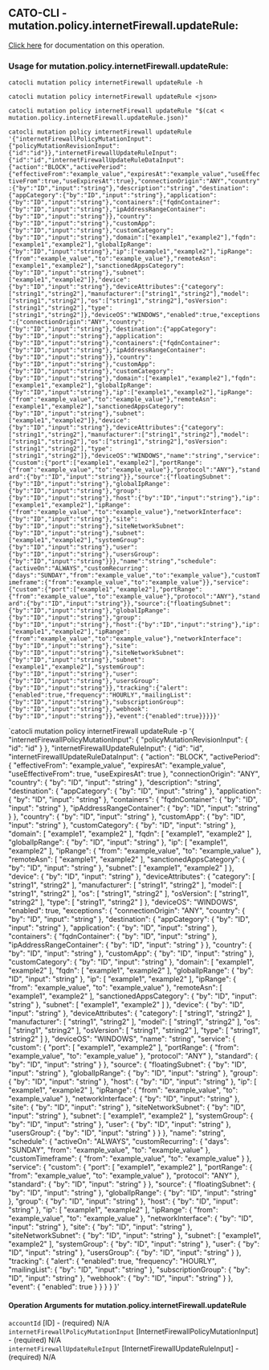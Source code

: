 
## CATO-CLI - mutation.policy.internetFirewall.updateRule:
[Click here](https://api.catonetworks.com/documentation/#mutation-mutation.policy.internetFirewall.updateRule) for documentation on this operation.

### Usage for mutation.policy.internetFirewall.updateRule:

`catocli mutation policy internetFirewall updateRule -h`

`catocli mutation policy internetFirewall updateRule <json>`

`catocli mutation policy internetFirewall updateRule "$(cat < mutation.policy.internetFirewall.updateRule.json)"`

`catocli mutation policy internetFirewall updateRule '{"internetFirewallPolicyMutationInput":{"policyMutationRevisionInput":{"id":"id"}},"internetFirewallUpdateRuleInput":{"id":"id","internetFirewallUpdateRuleDataInput":{"action":"BLOCK","activePeriod":{"effectiveFrom":"example_value","expiresAt":"example_value","useEffectiveFrom":true,"useExpiresAt":true},"connectionOrigin":"ANY","country":{"by":"ID","input":"string"},"description":"string","destination":{"appCategory":{"by":"ID","input":"string"},"application":{"by":"ID","input":"string"},"containers":{"fqdnContainer":{"by":"ID","input":"string"},"ipAddressRangeContainer":{"by":"ID","input":"string"}},"country":{"by":"ID","input":"string"},"customApp":{"by":"ID","input":"string"},"customCategory":{"by":"ID","input":"string"},"domain":["example1","example2"],"fqdn":["example1","example2"],"globalIpRange":{"by":"ID","input":"string"},"ip":["example1","example2"],"ipRange":{"from":"example_value","to":"example_value"},"remoteAsn":["example1","example2"],"sanctionedAppsCategory":{"by":"ID","input":"string"},"subnet":["example1","example2"]},"device":{"by":"ID","input":"string"},"deviceAttributes":{"category":["string1","string2"],"manufacturer":["string1","string2"],"model":["string1","string2"],"os":["string1","string2"],"osVersion":["string1","string2"],"type":["string1","string2"]},"deviceOS":"WINDOWS","enabled":true,"exceptions":{"connectionOrigin":"ANY","country":{"by":"ID","input":"string"},"destination":{"appCategory":{"by":"ID","input":"string"},"application":{"by":"ID","input":"string"},"containers":{"fqdnContainer":{"by":"ID","input":"string"},"ipAddressRangeContainer":{"by":"ID","input":"string"}},"country":{"by":"ID","input":"string"},"customApp":{"by":"ID","input":"string"},"customCategory":{"by":"ID","input":"string"},"domain":["example1","example2"],"fqdn":["example1","example2"],"globalIpRange":{"by":"ID","input":"string"},"ip":["example1","example2"],"ipRange":{"from":"example_value","to":"example_value"},"remoteAsn":["example1","example2"],"sanctionedAppsCategory":{"by":"ID","input":"string"},"subnet":["example1","example2"]},"device":{"by":"ID","input":"string"},"deviceAttributes":{"category":["string1","string2"],"manufacturer":["string1","string2"],"model":["string1","string2"],"os":["string1","string2"],"osVersion":["string1","string2"],"type":["string1","string2"]},"deviceOS":"WINDOWS","name":"string","service":{"custom":{"port":["example1","example2"],"portRange":{"from":"example_value","to":"example_value"},"protocol":"ANY"},"standard":{"by":"ID","input":"string"}},"source":{"floatingSubnet":{"by":"ID","input":"string"},"globalIpRange":{"by":"ID","input":"string"},"group":{"by":"ID","input":"string"},"host":{"by":"ID","input":"string"},"ip":["example1","example2"],"ipRange":{"from":"example_value","to":"example_value"},"networkInterface":{"by":"ID","input":"string"},"site":{"by":"ID","input":"string"},"siteNetworkSubnet":{"by":"ID","input":"string"},"subnet":["example1","example2"],"systemGroup":{"by":"ID","input":"string"},"user":{"by":"ID","input":"string"},"usersGroup":{"by":"ID","input":"string"}}},"name":"string","schedule":{"activeOn":"ALWAYS","customRecurring":{"days":"SUNDAY","from":"example_value","to":"example_value"},"customTimeframe":{"from":"example_value","to":"example_value"}},"service":{"custom":{"port":["example1","example2"],"portRange":{"from":"example_value","to":"example_value"},"protocol":"ANY"},"standard":{"by":"ID","input":"string"}},"source":{"floatingSubnet":{"by":"ID","input":"string"},"globalIpRange":{"by":"ID","input":"string"},"group":{"by":"ID","input":"string"},"host":{"by":"ID","input":"string"},"ip":["example1","example2"],"ipRange":{"from":"example_value","to":"example_value"},"networkInterface":{"by":"ID","input":"string"},"site":{"by":"ID","input":"string"},"siteNetworkSubnet":{"by":"ID","input":"string"},"subnet":["example1","example2"],"systemGroup":{"by":"ID","input":"string"},"user":{"by":"ID","input":"string"},"usersGroup":{"by":"ID","input":"string"}},"tracking":{"alert":{"enabled":true,"frequency":"HOURLY","mailingList":{"by":"ID","input":"string"},"subscriptionGroup":{"by":"ID","input":"string"},"webhook":{"by":"ID","input":"string"}},"event":{"enabled":true}}}}}'`

`catocli mutation policy internetFirewall updateRule -p '{
    "internetFirewallPolicyMutationInput": {
        "policyMutationRevisionInput": {
            "id": "id"
        }
    },
    "internetFirewallUpdateRuleInput": {
        "id": "id",
        "internetFirewallUpdateRuleDataInput": {
            "action": "BLOCK",
            "activePeriod": {
                "effectiveFrom": "example_value",
                "expiresAt": "example_value",
                "useEffectiveFrom": true,
                "useExpiresAt": true
            },
            "connectionOrigin": "ANY",
            "country": {
                "by": "ID",
                "input": "string"
            },
            "description": "string",
            "destination": {
                "appCategory": {
                    "by": "ID",
                    "input": "string"
                },
                "application": {
                    "by": "ID",
                    "input": "string"
                },
                "containers": {
                    "fqdnContainer": {
                        "by": "ID",
                        "input": "string"
                    },
                    "ipAddressRangeContainer": {
                        "by": "ID",
                        "input": "string"
                    }
                },
                "country": {
                    "by": "ID",
                    "input": "string"
                },
                "customApp": {
                    "by": "ID",
                    "input": "string"
                },
                "customCategory": {
                    "by": "ID",
                    "input": "string"
                },
                "domain": [
                    "example1",
                    "example2"
                ],
                "fqdn": [
                    "example1",
                    "example2"
                ],
                "globalIpRange": {
                    "by": "ID",
                    "input": "string"
                },
                "ip": [
                    "example1",
                    "example2"
                ],
                "ipRange": {
                    "from": "example_value",
                    "to": "example_value"
                },
                "remoteAsn": [
                    "example1",
                    "example2"
                ],
                "sanctionedAppsCategory": {
                    "by": "ID",
                    "input": "string"
                },
                "subnet": [
                    "example1",
                    "example2"
                ]
            },
            "device": {
                "by": "ID",
                "input": "string"
            },
            "deviceAttributes": {
                "category": [
                    "string1",
                    "string2"
                ],
                "manufacturer": [
                    "string1",
                    "string2"
                ],
                "model": [
                    "string1",
                    "string2"
                ],
                "os": [
                    "string1",
                    "string2"
                ],
                "osVersion": [
                    "string1",
                    "string2"
                ],
                "type": [
                    "string1",
                    "string2"
                ]
            },
            "deviceOS": "WINDOWS",
            "enabled": true,
            "exceptions": {
                "connectionOrigin": "ANY",
                "country": {
                    "by": "ID",
                    "input": "string"
                },
                "destination": {
                    "appCategory": {
                        "by": "ID",
                        "input": "string"
                    },
                    "application": {
                        "by": "ID",
                        "input": "string"
                    },
                    "containers": {
                        "fqdnContainer": {
                            "by": "ID",
                            "input": "string"
                        },
                        "ipAddressRangeContainer": {
                            "by": "ID",
                            "input": "string"
                        }
                    },
                    "country": {
                        "by": "ID",
                        "input": "string"
                    },
                    "customApp": {
                        "by": "ID",
                        "input": "string"
                    },
                    "customCategory": {
                        "by": "ID",
                        "input": "string"
                    },
                    "domain": [
                        "example1",
                        "example2"
                    ],
                    "fqdn": [
                        "example1",
                        "example2"
                    ],
                    "globalIpRange": {
                        "by": "ID",
                        "input": "string"
                    },
                    "ip": [
                        "example1",
                        "example2"
                    ],
                    "ipRange": {
                        "from": "example_value",
                        "to": "example_value"
                    },
                    "remoteAsn": [
                        "example1",
                        "example2"
                    ],
                    "sanctionedAppsCategory": {
                        "by": "ID",
                        "input": "string"
                    },
                    "subnet": [
                        "example1",
                        "example2"
                    ]
                },
                "device": {
                    "by": "ID",
                    "input": "string"
                },
                "deviceAttributes": {
                    "category": [
                        "string1",
                        "string2"
                    ],
                    "manufacturer": [
                        "string1",
                        "string2"
                    ],
                    "model": [
                        "string1",
                        "string2"
                    ],
                    "os": [
                        "string1",
                        "string2"
                    ],
                    "osVersion": [
                        "string1",
                        "string2"
                    ],
                    "type": [
                        "string1",
                        "string2"
                    ]
                },
                "deviceOS": "WINDOWS",
                "name": "string",
                "service": {
                    "custom": {
                        "port": [
                            "example1",
                            "example2"
                        ],
                        "portRange": {
                            "from": "example_value",
                            "to": "example_value"
                        },
                        "protocol": "ANY"
                    },
                    "standard": {
                        "by": "ID",
                        "input": "string"
                    }
                },
                "source": {
                    "floatingSubnet": {
                        "by": "ID",
                        "input": "string"
                    },
                    "globalIpRange": {
                        "by": "ID",
                        "input": "string"
                    },
                    "group": {
                        "by": "ID",
                        "input": "string"
                    },
                    "host": {
                        "by": "ID",
                        "input": "string"
                    },
                    "ip": [
                        "example1",
                        "example2"
                    ],
                    "ipRange": {
                        "from": "example_value",
                        "to": "example_value"
                    },
                    "networkInterface": {
                        "by": "ID",
                        "input": "string"
                    },
                    "site": {
                        "by": "ID",
                        "input": "string"
                    },
                    "siteNetworkSubnet": {
                        "by": "ID",
                        "input": "string"
                    },
                    "subnet": [
                        "example1",
                        "example2"
                    ],
                    "systemGroup": {
                        "by": "ID",
                        "input": "string"
                    },
                    "user": {
                        "by": "ID",
                        "input": "string"
                    },
                    "usersGroup": {
                        "by": "ID",
                        "input": "string"
                    }
                }
            },
            "name": "string",
            "schedule": {
                "activeOn": "ALWAYS",
                "customRecurring": {
                    "days": "SUNDAY",
                    "from": "example_value",
                    "to": "example_value"
                },
                "customTimeframe": {
                    "from": "example_value",
                    "to": "example_value"
                }
            },
            "service": {
                "custom": {
                    "port": [
                        "example1",
                        "example2"
                    ],
                    "portRange": {
                        "from": "example_value",
                        "to": "example_value"
                    },
                    "protocol": "ANY"
                },
                "standard": {
                    "by": "ID",
                    "input": "string"
                }
            },
            "source": {
                "floatingSubnet": {
                    "by": "ID",
                    "input": "string"
                },
                "globalIpRange": {
                    "by": "ID",
                    "input": "string"
                },
                "group": {
                    "by": "ID",
                    "input": "string"
                },
                "host": {
                    "by": "ID",
                    "input": "string"
                },
                "ip": [
                    "example1",
                    "example2"
                ],
                "ipRange": {
                    "from": "example_value",
                    "to": "example_value"
                },
                "networkInterface": {
                    "by": "ID",
                    "input": "string"
                },
                "site": {
                    "by": "ID",
                    "input": "string"
                },
                "siteNetworkSubnet": {
                    "by": "ID",
                    "input": "string"
                },
                "subnet": [
                    "example1",
                    "example2"
                ],
                "systemGroup": {
                    "by": "ID",
                    "input": "string"
                },
                "user": {
                    "by": "ID",
                    "input": "string"
                },
                "usersGroup": {
                    "by": "ID",
                    "input": "string"
                }
            },
            "tracking": {
                "alert": {
                    "enabled": true,
                    "frequency": "HOURLY",
                    "mailingList": {
                        "by": "ID",
                        "input": "string"
                    },
                    "subscriptionGroup": {
                        "by": "ID",
                        "input": "string"
                    },
                    "webhook": {
                        "by": "ID",
                        "input": "string"
                    }
                },
                "event": {
                    "enabled": true
                }
            }
        }
    }
}'


#### Operation Arguments for mutation.policy.internetFirewall.updateRule ####

`accountId` [ID] - (required) N/A    
`internetFirewallPolicyMutationInput` [InternetFirewallPolicyMutationInput] - (required) N/A    
`internetFirewallUpdateRuleInput` [InternetFirewallUpdateRuleInput] - (required) N/A    
